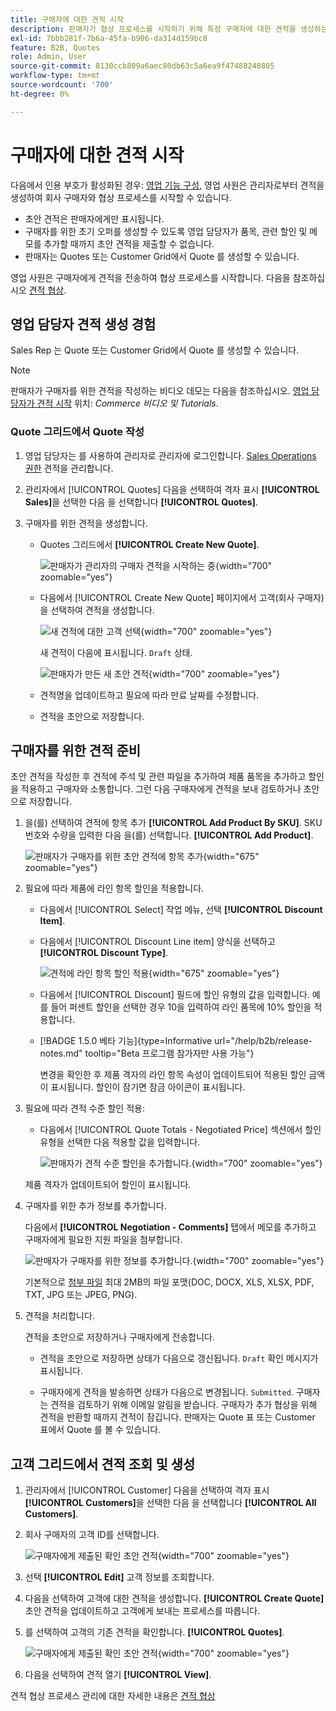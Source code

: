 ```yaml
---
title: 구매자에 대한 견적 시작
description: 판매자가 협상 프로세스를 시작하기 위해 특정 구매자에 대한 견적을 생성하는 방법에 대해 알아봅니다. 판매자는 선택한 웹 사이트에서 회사 계정과 연계된 고객에 대해서만 견적을 제출할 수 있습니다.
exl-id: 7bbb281f-7b6a-45fa-b906-da314d159bc8
feature: B2B, Quotes
role: Admin, User
source-git-commit: 8130ccb809a6aec80db63c5a6ea9f47488248805
workflow-type: tm+mt
source-wordcount: '700'
ht-degree: 0%

---
```


# 구매자에 대한 견적 시작

다음에서 인용 부호가 활성화된 경우: [영업 기능 구성](configure-quotes.md), 영업 사원은 관리자로부터 견적을 생성하여 회사 구매자와 협상 프로세스를 시작할 수 있습니다.

- 초안 견적은 판매자에게만 표시됩니다.
- 구매자를 위한 초기 오퍼를 생성할 수 있도록 영업 담당자가 품목, 관련 할인 및 메모를 추가할 때까지 초안 견적을 제출할 수 없습니다.
- 판매자는 Quotes 또는 Customer Grid에서 Quote 를 생성할 수 있습니다.

영업 사원은 구매자에게 견적을 전송하여 협상 프로세스를 시작합니다. 다음을 참조하십시오 [견적 협상](quote-price-negotiation.md).

## 영업 담당자 견적 생성 경험

Sales Rep 는 Quote 또는 Customer Grid에서 Quote 를 생성할 수 있습니다.

>[!NOTE]
>
>판매자가 구매자를 위한 견적을 작성하는 비디오 데모는 다음을 참조하십시오. [영업 담당자가 견적 시작](https://experienceleague.adobe.com/docs/commerce-learn/tutorials/b2b/b2b-quote/sales-rep-initiates-quote.html) 위치: _Commerce 비디오 및 Tutorials_.

### Quote 그리드에서 Quote 작성

1. 영업 담당자는 를 사용하여 관리자로 관리자에 로그인합니다. [Sales Operations 권한](../systems/permissions.md) 견적을 관리합니다.

1. 관리자에서 [!UICONTROL Quotes] 다음을 선택하여 격자 표시 **[!UICONTROL Sales]**&#x200B;을 선택한 다음 을 선택합니다 **[!UICONTROL Quotes]**.

1. 구매자를 위한 견적을 생성합니다.

   - Quotes 그리드에서 **[!UICONTROL Create New Quote]**.

     ![판매자가 관리자의 구매자 견적을 시작하는 중](./assets/quote-draft-from-admin.png){width="700" zoomable="yes"}

   - 다음에서 [!UICONTROL Create New Quote] 페이지에서 고객(회사 구매자)을 선택하여 견적을 생성합니다.

     ![새 견적에 대한 고객 선택](./assets/quote-draft-from-admin-select-buyer.png){width="700" zoomable="yes"}

     새 견적이 다음에 표시됩니다. `Draft` 상태.

     ![판매자가 만든 새 초안 견적](./assets/quote-create-by-seller.png){width="700" zoomable="yes"}

   - 견적명을 업데이트하고 필요에 따라 만료 날짜를 수정합니다.

   - 견적을 초안으로 저장합니다.

## 구매자를 위한 견적 준비

초안 견적을 작성한 후 견적에 주석 및 관련 파일을 추가하여 제품 품목을 추가하고 할인을 적용하고 구매자와 소통합니다. 그런 다음 구매자에게 견적을 보내 검토하거나 초안으로 저장합니다.

1. 을(를) 선택하여 견적에 항목 추가 **[!UICONTROL Add Product By SKU]**. SKU 번호와 수량을 입력한 다음 을(를) 선택합니다. **[!UICONTROL Add Product]**.

   ![판매자가 구매자를 위한 초안 견적에 항목 추가](./assets/quote-draft-add-items.png){width="675" zoomable="yes"}

1. 필요에 따라 제품에 라인 항목 할인을 적용합니다.

   - 다음에서 [!UICONTROL Select] 작업 메뉴, 선택 **[!UICONTROL Discount Item]**.

   - 다음에서 [!UICONTROL Discount Line item] 양식을 선택하고 **[!UICONTROL Discount Type]**.

     ![견적에 라인 항목 할인 적용](./assets/quote-discount-line-item.png){width="675" zoomable="yes"}

   - 다음에서 [!UICONTROL Discount] 필드에 할인 유형의 값을 입력합니다. 예를 들어 퍼센트 할인을 선택한 경우 10을 입력하여 라인 품목에 10% 할인을 적용합니다.

   - [!BADGE 1.5.0 베타 기능]{type=Informative url="/help/b2b/release-notes.md" tooltip="Beta 프로그램 참가자만 사용 가능"}

     변경을 확인한 후 제품 격자의 라인 항목 속성이 업데이트되어 적용된 할인 금액이 표시됩니다. 할인이 잠기면 잠금 아이콘이 표시됩니다.

1. 필요에 따라 견적 수준 할인 적용:

   - 다음에서 [!UICONTROL Quote Totals - Negotiated Price] 섹션에서 할인 유형을 선택한 다음 적용할 값을 입력합니다.

     ![판매자가 견적 수준 할인을 추가합니다.](./assets/quote-draft-total-discount.png){width="700" zoomable="yes"}

   제품 격자가 업데이트되어 할인이 표시됩니다.

1. 구매자를 위한 추가 정보를 추가합니다.

   다음에서 **[!UICONTROL Negotiation - Comments]** 탭에서 메모를 추가하고 구매자에게 필요한 지원 파일을 첨부합니다.

   ![판매자가 구매자를 위한 정보를 추가합니다.](./assets/quote-draft-add-info-for-buyer.png){width="700" zoomable="yes"}

   기본적으로 [첨부 파일](configure-quotes.md) 최대 2MB의 파일 포맷(DOC, DOCX, XLS, XLSX, PDF, TXT, JPG 또는 JPEG, PNG).

1. 견적을 처리합니다.

   견적을 초안으로 저장하거나 구매자에게 전송합니다.

   - 견적을 초안으로 저장하면 상태가 다음으로 갱신됩니다. `Draft` 확인 메시지가 표시됩니다.

   - 구매자에게 견적을 발송하면 상태가 다음으로 변경됩니다. `Submitted`. 구매자는 견적을 검토하기 위해 이메일 알림을 받습니다. 구매자가 추가 협상을 위해 견적을 반환할 때까지 견적이 잠깁니다. 판매자는 Quote 표 또는 Customer 표에서 Quote 를 볼 수 있습니다.

## 고객 그리드에서 견적 조회 및 생성

1. 관리자에서 [!UICONTROL Customer] 다음을 선택하여 격자 표시 **[!UICONTROL Customers]**&#x200B;을 선택한 다음 을 선택합니다 **[!UICONTROL All Customers]**.

1. 회사 구매자의 고객 ID를 선택합니다.

   ![구매자에게 제출된 확인 초안 견적](./assets/quote-view-customer-quotes.png){width="700" zoomable="yes"}

1. 선택 **[!UICONTROL Edit]** 고객 정보를 조회합니다.

1. 다음을 선택하여 고객에 대한 견적을 생성합니다. **[!UICONTROL Create Quote]** 초안 견적을 업데이트하고 고객에게 보내는 프로세스를 따릅니다.

1. 를 선택하여 고객의 기존 견적을 확인합니다. **[!UICONTROL Quotes]**.

   ![구매자에게 제출된 확인 초안 견적](./assets/quote-list-from-customer-information.png){width="700" zoomable="yes"}

1. 다음을 선택하여 견적 열기 **[!UICONTROL View]**.

견적 협상 프로세스 관리에 대한 자세한 내용은 [견적 협상](quote-price-negotiation.md)
